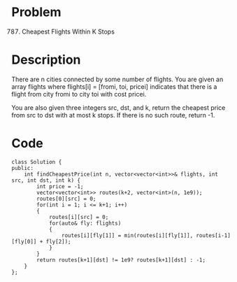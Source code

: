 # Problem
787. Cheapest Flights Within K Stops

# Description
There are n cities connected by some number of flights. You are given an array flights where flights[i] = [fromi, toi, pricei] indicates that there is a flight from city fromi to city toi with cost pricei.

You are also given three integers src, dst, and k, return the cheapest price from src to dst with at most k stops. If there is no such route, return -1.

# Code
```
class Solution {
public:
    int findCheapestPrice(int n, vector<vector<int>>& flights, int src, int dst, int k) {
        int price = -1;
        vector<vector<int>> routes(k+2, vector<int>(n, 1e9));
        routes[0][src] = 0;
        for(int i = 1; i <= k+1; i++)
        {
            routes[i][src] = 0;
            for(auto& fly: flights)
            {
                routes[i][fly[1]] = min(routes[i][fly[1]], routes[i-1][fly[0]] + fly[2]);
            }
        }
        return routes[k+1][dst] != 1e9? routes[k+1][dst] : -1;
    }
};
```